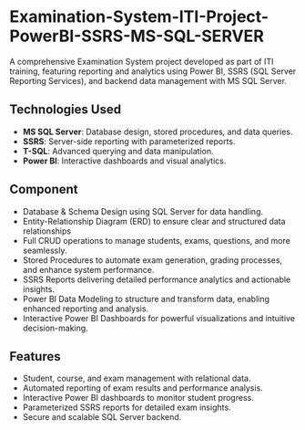 # Examination-System-ITI-Project-PowerBI-SSRS-MS-SQL-SERVER
A comprehensive Examination System project developed as part of ITI training, featuring reporting and analytics using Power BI, SSRS (SQL Server Reporting Services), and backend data management with MS SQL Server.


## Technologies Used

- **MS SQL Server**: Database design, stored procedures, and data queries.
- **SSRS**: Server-side reporting with parameterized reports.
- **T-SQL**: Advanced querying and data manipulation.
- **Power BI**: Interactive dashboards and visual analytics.

## Component
 - Database & Schema Design using SQL Server for data handling.
 - Entity-Relationship Diagram (ERD) to ensure clear and structured data relationships
 - Full CRUD operations to manage students, exams, questions, and more seamlessly.
 - Stored Procedures to automate exam generation, grading processes, and enhance system performance.
 - SSRS Reports delivering detailed performance analytics and actionable insights.
 - Power BI Data Modeling to structure and transform data, enabling enhanced reporting and analysis.
 - Interactive Power BI Dashboards for powerful visualizations and intuitive decision-making.

## Features
- Student, course, and exam management with relational data.
- Automated reporting of exam results and performance analysis.
- Interactive Power BI dashboards to monitor student progress.
- Parameterized SSRS reports for detailed exam insights.
- Secure and scalable SQL Server backend.

